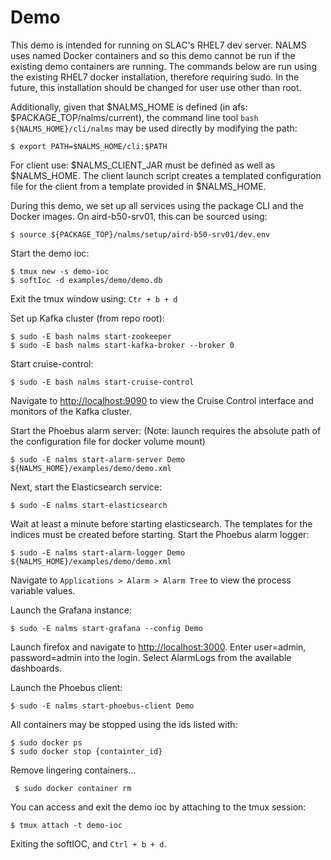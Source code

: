 # Demo
This demo is intended for running on SLAC's RHEL7 dev server. NALMS uses named Docker containers and so this demo cannot be run if the existing demo containers are running. The commands below are run using the existing RHEL7 docker installation, therefore requiring sudo. In the future, this installation should be changed for user use other than root. 

Additionally, given that $NALMS_HOME is defined (in afs: $PACKAGE_TOP/nalms/current), the command line tool `bash ${NALMS_HOME}/cli/nalms` may be used directly by modifying the path:
```
$ export PATH=$NALMS_HOME/cli:$PATH
```

For client use: $NALMS_CLIENT_JAR must be defined as well as $NALMS_HOME. The client launch script creates a templated configuration file for the client from a template provided in $NALMS_HOME. 

During this demo, we set up all services using the package CLI and the Docker images. On aird-b50-srv01, this can be sourced using: 


```
$ source ${PACKAGE_TOP}/nalms/setup/aird-b50-srv01/dev.env
```

Start the demo ioc:

```
$ tmux new -s demo-ioc
$ softIoc -d examples/demo/demo.db 
```
Exit the tmux window using: `Ctr + b + d`

Set up Kafka cluster (from repo root): 

```
$ sudo -E bash nalms start-zookeeper 
$ sudo -E bash nalms start-kafka-broker --broker 0
```

Start cruise-control:
```
$ sudo -E bash nalms start-cruise-control
```
Navigate to [http://localhost:9090](http://localhost:9090) to view the Cruise Control interface and monitors of the Kafka cluster. 


Start the Phoebus alarm server: (Note: launch requires the absolute path of the configuration file for docker volume mount)


```
$ sudo -E nalms start-alarm-server Demo ${NALMS_HOME}/examples/demo/demo.xml
```


Next, start the Elasticsearch service: 
```
$ sudo -E nalms start-elasticsearch
```

Wait at least a minute before starting elasticsearch. The templates for the indices must be created before starting. Start the Phoebus alarm logger:
```
$ sudo -E nalms start-alarm-logger Demo ${NALMS_HOME}/examples/demo/demo.xml
```

Navigate to `Applications > Alarm > Alarm Tree` to view the process variable values. 

Launch the Grafana instance:
```
$ sudo -E nalms start-grafana --config Demo
```

Launch firefox and navigate to [http://localhost:3000](http://localhost:3000). Enter user=admin, password=admin into the login. Select AlarmLogs from the available dashboards.


Launch the Phoebus client:
```
$ sudo -E nalms start-phoebus-client Demo
```


All containers may be stopped using the ids listed with:

```
$ sudo docker ps
$ sudo docker stop {containter_id}
```

Remove lingering containers...
```
 $ sudo docker container rm
```

You can access and exit the demo ioc by attaching to the tmux session:

```
$ tmux attach -t demo-ioc
```
Exiting the softIOC, and `Ctrl + b + d`.